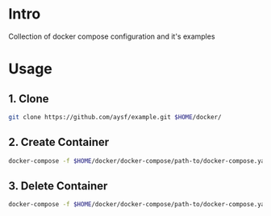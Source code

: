 # Intro

Collection of docker compose configuration and it's examples

# Usage

## 1. Clone

```sh
git clone https://github.com/aysf/example.git $HOME/docker/
```

## 2. Create Container

```sh
docker-compose -f $HOME/docker/docker-compose/path-to/docker-compose.yaml up -d
```

## 3. Delete Container

```sh
docker-compose -f $HOME/docker/docker-compose/path-to/docker-compose.yaml down
```
